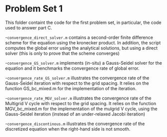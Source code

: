 # Problem Set 1

This folder containt the code for the first problem set, in particular, the code used to answer part C. 

-```convergence_direct_solver.m``` contains a second-order finite difference scheme for the equation using the kronecker product. In addition, the script computes the global error using the analytical solutions, but using a direct solver (this is only to prove that the scheme converges)

-```convergence_GS_solver.m``` implements (in-situ) a Gauss-Seidel solver for the equation and it benchmarks the convergence rate of global error.

-```convergence_rate_GS_solver.m``` illustrates the convergence rate of the Gauss-Seidel iteration with respect to the grid spacing. It relies on the function GS_bc_mixed.m for the implementation of the iteration. 

-```convergence_rate_MGV_solver.m``` illustrates the convergence rate of the Multigrid V cycle with respect to the grid spacing. It relies on the function MGV_bc_mixed.m for the implementation of the mulgrid V cycle, using the Gauss-Seidel iteration (instead of an under-relaxed Jacobi iteration)

-```convergence_discontinous.m``` illustrates the convergence rate of the discretized equation when the right-hand side is not smooth. 